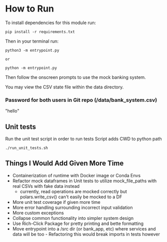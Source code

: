# How to Run
To install dependencies for this module run:
```
pip install -r requirements.txt
```

Then in your terminal run:

```
python3 -m entrypoint.py

or 

python -m entrypoint.py
```

Then follow the onscreen prompts to use the mock banking system.

You may view the CSV state file within the data directory.

### Password for both users in Git repo (/data/bank_system.csv) 
"hello"

## Unit tests
Run the unit test script in order to run tests
Script adds CWD to python path
```
./run_unit_tests.sh
```
## Things I Would Add Given More Time
- Containerization of runtime with Docker image or Conda Envs
- Refactor mock dataframes in Unit tests to utilize mock_file_paths with real CSVs with fake data instead
    - currently, read operations are mocked correctly but polars.write_csv() can't easily be mocked to a DF
- More unit test coverage if given more time
- More error handling surrounding incorrect input validation
- More custom exceptions
- Collapse common functionality into simpler system design
- Use Rich-Click Package for pretty printing and bette formatting
- Move entrypoint into a /src dir (or bank_app, etc) where services and data will be too
      - Refactoring this would break imports in tests however
